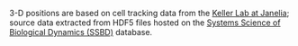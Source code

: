 3-D positions are based on cell tracking data from the [Keller Lab at Janelia](https://www.janelia.org/lab/keller-lab); source data extracted from HDF5 files hosted on the [Systems Science of Biological Dynamics (SSBD)](http://ssbd.qbic.riken.jp/) database. 
